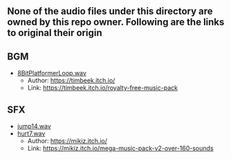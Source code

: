 ## None of the audio files under this directory are owned by this repo owner. Following are the links to original their origin

## BGM

- [8BitPlatformerLoop.wav](8Bit%20Platformer%20Loop.wav)
  - Author: <https://timbeek.itch.io/>
  - Link: <https://timbeek.itch.io/royalty-free-music-pack>

## SFX

- [jump14.wav](jump14.wav)
- [hurt7.wav](hurt7.wav)
  - Author: <https://mikiz.itch.io/>
  - Link: <https://mikiz.itch.io/mega-music-pack-v2-over-160-sounds>